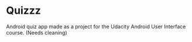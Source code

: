 # Quizzz
Android quiz app made as a project for the Udacity Android User Interface course. (Needs cleaning)
